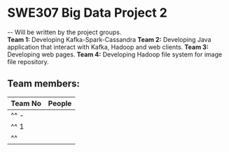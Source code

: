 # SWE307 Big Data Project 2
--
Will be written by the project groups.<br>
**Team 1:** Developing Kafka-Spark-Cassandra
**Team 2:** Developing Java application that interact with Kafka, Hadoop and web clients.
**Team 3:** Developing web pages.
**Team 4:** Developing Hadoop file system for image file repository.
## Team members:
|**Team No**| **People**|
|---|---|
|^^ - || AHMET ERAY KARADAĞ|
|^^ 1 || AHMET ALKAN |
|^^   || SİTİ AİSHAH BİNTİ JOHAN İSKANDAR|
